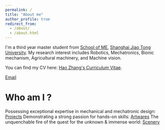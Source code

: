 ```yaml
---
permalink: /
title: "About me"
author_profile: true
redirect_from: 
  - /about/
  - /about.html
---
```


I'm a third year master student from [School of ME](https://me.sjtu.edu.cn/en/), [Shanghai Jiao Tong University](https://en.sjtu.edu.cn/news). My research interest includes Robotics, Mechatronics, Bionic mechanism, Agricultural machinery, and Machine vision.

You can find my CV here: [Hao Zhang's Curriculum Vitae](..assets/HaoZhang_Resume.pdf).

[Email](mailto:2545080736@sjtu.edu.cn)

Who am I ?
======
Possessing exceptional expertise in mechanical and mechatronic design: [Projects](https://academicpages.github.io/projects/)
Demonstrating a strong passion for hands-on skills: [Artwares](https://academicpages.github.io/artwares/)
The unquenchable fire of the quest for the unknown & immense world: [Scenery](https://academicpages.github.io/scenery/)
